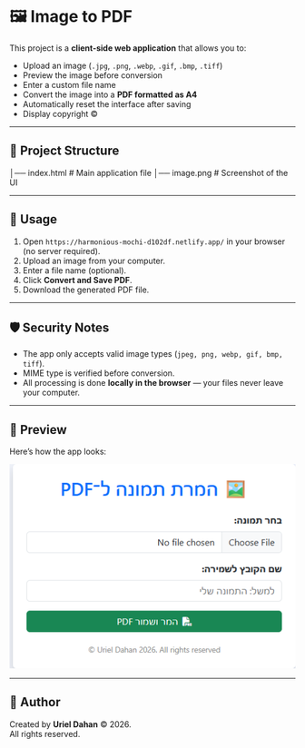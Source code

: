 # 🖼️ Image to PDF

This project is a **client-side web application** that allows you to:

- Upload an image (`.jpg`, `.png`, `.webp`, `.gif`, `.bmp`, `.tiff`)
- Preview the image before conversion
- Enter a custom file name
- Convert the image into a **PDF formatted as A4**
- Automatically reset the interface after saving
- Display copyright ©

---

## 📂 Project Structure
│── index.html # Main application file
│── image.png # Screenshot of the UI


---

## 🚀 Usage

1. Open `https://harmonious-mochi-d102df.netlify.app/` in your browser (no server required).
2. Upload an image from your computer.
3. Enter a file name (optional).
4. Click **Convert and Save PDF**.
5. Download the generated PDF file.

---

## 🛡️ Security Notes

- The app only accepts valid image types (`jpeg, png, webp, gif, bmp, tiff`).
- MIME type is verified before conversion.
- All processing is done **locally in the browser** — your files never leave your computer.

---

## 📸 Preview

Here’s how the app looks:

![App Screenshot](image.png)

---

## 👤 Author

Created by **Uriel Dahan** © 2026.  
All rights reserved.